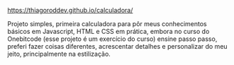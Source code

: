 https://thiagoroddev.github.io/calculadora/

Projeto simples, primeira calculadora para pôr meus conhecimentos básicos em Javascript, HTML e CSS em prática, embora no curso do Onebitcode (esse projeto é um exercício do curso) ensine passo passo, preferi fazer coisas diferentes, acrescentar detalhes e personalizar do meu jeito, principalmente na estilização.
